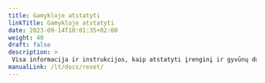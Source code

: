 ```yaml
---
title: Gamykloje atstatyti
linkTitle: Gamykloje atstatyti
date: 2023-09-14T10:01:35+02:00
weight: 40
draft: false
description: >
 Visa informacija ir instrukcijos, kaip atstatyti įrenginį ir gyvūnų duomenis, yra čia
manualLink: /lt/docs/reset/
---
```

<script>
  window.location.href = "/lt/docs/reset/";
</script>

